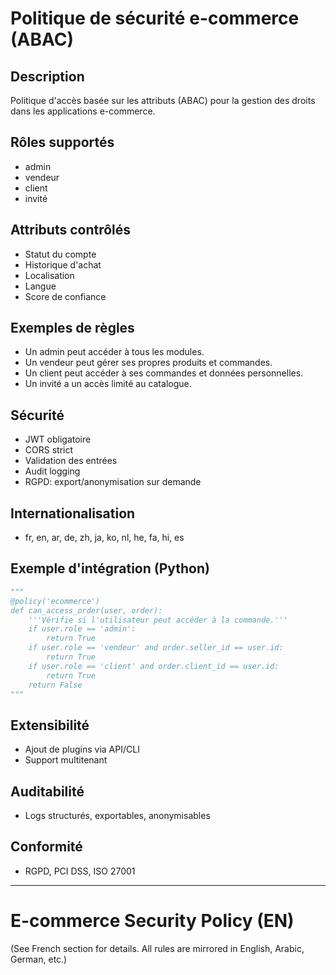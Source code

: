 # Politique de sécurité e-commerce (ABAC)

## Description
Politique d'accès basée sur les attributs (ABAC) pour la gestion des droits dans les applications e-commerce.

## Rôles supportés
- admin
- vendeur
- client
- invité

## Attributs contrôlés
- Statut du compte
- Historique d'achat
- Localisation
- Langue
- Score de confiance

## Exemples de règles
- Un admin peut accéder à tous les modules.
- Un vendeur peut gérer ses propres produits et commandes.
- Un client peut accéder à ses commandes et données personnelles.
- Un invité a un accès limité au catalogue.

## Sécurité
- JWT obligatoire
- CORS strict
- Validation des entrées
- Audit logging
- RGPD: export/anonymisation sur demande

## Internationalisation
- fr, en, ar, de, zh, ja, ko, nl, he, fa, hi, es

## Exemple d'intégration (Python)
```python
"""
@policy('ecommerce')
def can_access_order(user, order):
    '''Vérifie si l'utilisateur peut accéder à la commande.'''
    if user.role == 'admin':
        return True
    if user.role == 'vendeur' and order.seller_id == user.id:
        return True
    if user.role == 'client' and order.client_id == user.id:
        return True
    return False
"""
```

## Extensibilité
- Ajout de plugins via API/CLI
- Support multitenant

## Auditabilité
- Logs structurés, exportables, anonymisables

## Conformité
- RGPD, PCI DSS, ISO 27001

---

# E-commerce Security Policy (EN)
(See French section for details. All rules are mirrored in English, Arabic, German, etc.)

